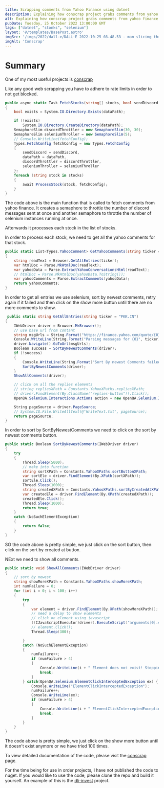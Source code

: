 ```yaml
---
title: Scrapping comments from Yahoo Finance using dotnet
description: Explaining how conscrap project grabs comments from yahoo finance using selenium. 
alt: Explaining how conscrap project grabs comments from yahoo finance using selenium.
pubDate: Tuesday, 25 October 2022 13:00:00 GMT
tags: ["dotnet", "stonks", "selenium"]
layout: '@/templates/BasePost.astro'
imgSrc: '/imgs/2022/dall-e/DALL·E 2022-10-25 08.48.53 - man slicing through a bench with a katana.png'
imgAlt: 'Conscrap'
---
```


# Summary

One of my most useful projects is [conscrap](https://github.com/dli-invest/conscrap)

Like any good web scrapping you have to adhere to rate limits in order to not get blocked.

```cs
public async static Task FetchStocks(string[] stocks, bool sendDiscord = true, string dataPath = "data")
{
    bool exists = System.IO.Directory.Exists(dataPath);

    if (!exists)
        System.IO.Directory.CreateDirectory(dataPath);
    SemaphoreSlim discordThrottler = new SemaphoreSlim(30, 30);
    SemaphoreSlim seleniumThroller = new SemaphoreSlim(5);
    // Console.WriteLine(fetchConfig);
    Types.FetchConfig fetchConfig = new Types.FetchConfig
    {
        sendDiscord = sendDiscord,
        dataPath = dataPath,
        discordThrottler = discordThrottler,
        seleniumThroller = seleniumThroller
    };
    foreach (string stock in stocks)
    {
        await ProcessStock(stock, fetchConfig);
    }
}
```

The code above is the main function that is called to fetch comments from yahoo finance. It creates a semaphore to throttle the number of discord messages sent at once and another semaphore to throttle the number of selenium instances running at once.

Afterwards it processes each stock in the list of stocks.

In order to process each stock, we need to get all the yahoo comments for that stock.

```cs
public static List<Types.YahooComment> GetYahooComments(string ticker = "ACT.CN")
{
    string readText = Browser.GetAllEntries(ticker);
    var htmlDoc = Parse.MkHtmlDoc(readText);
    var yahooData = Parse.ExtractYahooConversationsHtml(readText);
    // htmlDoc = Parse.MkHtmlDoc(yahooData.ToString());
    var yahooComments = Parse.ExtractComments(yahooData);
    return yahooComments;
}
```

In order to get all entries we use selenium, sort by newest comments, retry again if it failed and then click on the show more button until there are no more comments to show.

```cs
 public static string GetAllEntries(string ticker = "PKK.CN")
{
    IWebDriver driver = Browser.MkBrowser();
    // use base url from contant
    string msgUrls = String.Format("https://finance.yahoo.com/quote/{0}/community?p={0}", ticker);
    Console.WriteLine(String.Format("Parsing messages for {0}", ticker));
    driver.Navigate().GoToUrl(msgUrls);
    Boolean success = SortByNewestComments(driver);
    if (!success) 
    {
        Console.WriteLine(String.Format("Sort By newest Comments failed for {0}", ticker));
        SortByNewestComments(driver);
    }
    ShowAllComments(driver);

    // click on all the replies elements
    // string repliesXPath = Constants.YahooXPaths.repliesXPath;
    // driver.FindElement(By.ClassName("replies-button")).Click();
    OpenQA.Selenium.Interactions.Actions action = new OpenQA.Selenium.Interactions.Actions(driver);

    String pageSource = driver.PageSource;
    // System.IO.File.WriteAllText(@"WriteText.txt", pageSource);
    return pageSource;
}
```

In order to sort by SortByNewestComments we need to click on the sort by newest comments button.

```cs
public static Boolean SortByNewestComments(IWebDriver driver)
{
    try
    {
        Thread.Sleep(5000);
        // make into function
        string sortXPath = Constants.YahooXPaths.sortButtonXPath;
        var sortEle = driver.FindElement(By.XPath(sortXPath));
        sortEle.Click();
        Thread.Sleep(1000);
        string createdXPath = Constants.YahooXPaths.sortByCreatedAtXPath;
        var createdEle = driver.FindElement(By.XPath(createdXPath));
        createdEle.Click();
        Thread.Sleep(1000);
        return true;
    }
    catch (NoSuchElementException)
    {
        return false;
    }
}
```

SO the code above is pretty simple, we just click on the sort button, then click on the sort by created at button.


NExt we need to show all comments.

```cs
public static void ShowAllComments(IWebDriver driver)
{
    // sort by newest
    string showMoreXPath = Constants.YahooXPaths.showMoreXPath;
    int numFailure = 0;
    for (int i = 0; i < 100; i++)
    {
        try
        {
            var element = driver.FindElement(By.XPath(showMoreXPath));
            // need a delay to show elements
            // click on element using javascript
            ((IJavaScriptExecutor)driver).ExecuteScript("arguments[0].click();", element);
            // element.Click();
            Thread.Sleep(300);

        }
        catch (NoSuchElementException)
        {
            numFailure++;
            if (numFailure > 4)
            {
                Console.WriteLine(i + " Element does not exist! Stopping Loop");
                break;
            }
        } catch(OpenQA.Selenium.ElementClickInterceptedException ex) {
            Console.WriteLine("ElementClickInterceptedException");
            numFailure++;
            Console.WriteLine(ex);
            if (numFailure > 4)
            {
                Console.WriteLine(i + " ElementClickInterceptedException! Stopping Loop");
                break;
            }
        }
    }
}
```

The code above is pretty simple, we just click on the show more button until it doesn't exist anymore or we have tried 100 times.

To view detailed documentation of the code, please visit the [conscrap](https://dli-invest.github.io/conscrap) page.

For the time being for use in order projects, I have not published the code to nuget. If you would like to use the code, please clone the repo and build it yourself. An example of this is the [dli-invest](https://github.com/dli-invest/stonk_reports) project.